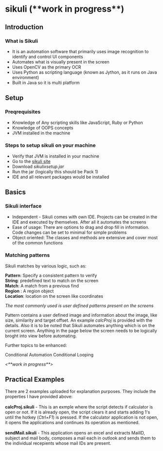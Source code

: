 # sikuli (\*\*work in progress\*\*)

## Introduction

### What is Sikuli
* It is an automation software that primarily uses image recognition to identify and control UI components
* Automates what is visually present in the screen
* Uses OpenCV as the primary OCR
* Uses Python as scripting language (known as Jython,  as it runs on Java environment)
* Built in Java so it is multi platform

## Setup
### Preqrequisites
-	Knowledge of Any scripting skills like JavaScript, Ruby or Python
-	Knowledge of OOPS concepts
- JVM installed in the machine

### Steps to setup sikuli on your machine

-	Verify that JVM is installed in your machine
-	Go to the [sikuli site](http://www.Sikulix.com)
-	Download *sikulixsetup.jar*
-	Run the jar (logically this should be Pack 1)
-	IDE and all relevant packages would be installed

## Basics</br>
### Sikuli interface
-	Independent - Sikuli comes with own IDE. Projects can be created in the IDE and executed by themselves. After all it automates the screens
-	Ease of usage: There are options to drag and drop fill in information. Code changes can be set to minimal for simple problems
- Object oriented:  The classes and methods are extensive and cover most of the common functions

### Matching patterns 
Sikuli matches by various logic, such as: 

**Pattern**: Specify a consistent pattern to verify</br>
**String**: predefined text to match on the screen</br>
**Match**: A match from a previous find</br>
**Region** : A region object</br>
**Location**: location on the screen like coordinates</br>	

*The most commonly used is user defined patterns present on the screens*

Pattern contains a user defined image and information about the image, like size, similarity and target offset. An example *calcProj* is provided with the details. Also it is to be noted that Sikuli automates anything which is on the current screen. Anything in the page below the screen needs to be logically broght into view before automating. 

<place and example to be provided>


Further topics to be enhanced: </br>

Conditional Automation 
Conditional Looping

*<\*\*work in progress\*\*>*



## Practical Examples
There are 2 examples uploaded for explanation purposes. They include the properties I have provided above:</br></br>
**calcProj.sikuli** - This is an exmple where the script detects if calculator is open or not. If it is already open, the script clears it and starts adding 1's until the hotkey (*Ctrl+F1*) is pressed. If the calculator application is not open, it opens the applications and continues its operation as mentioned. </br></br>
**sendMail.sikuli** - This application opens an excel and extracts MailID, subject and mail body, composes a mail each in outlook and sends them to the individual recepients whose mail IDs are present. 
